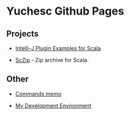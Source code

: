 # Yuchesc Github Pages

## Projects

* [Intelli-J Plugin Examples for Scala](intellij-plugin-examples)

* [ScZip](sczip) - Zip archive for Scala.

## Other

* [Commands memo](etc-commands.md)

* [My Development Environment](development-environment.md)
